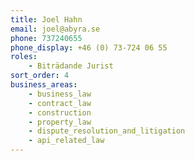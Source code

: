 ```yaml
---
title: Joel Hahn
email: joel@abyra.se
phone: 737240655
phone_display: +46 (0) 73-724 06 55
roles: 
    - Biträdande Jurist    
sort_order: 4
business_areas:
    - business_law
    - contract_law
    - construction
    - property_law
    - dispute_resolution_and_litigation
    - api_related_law
---
```

